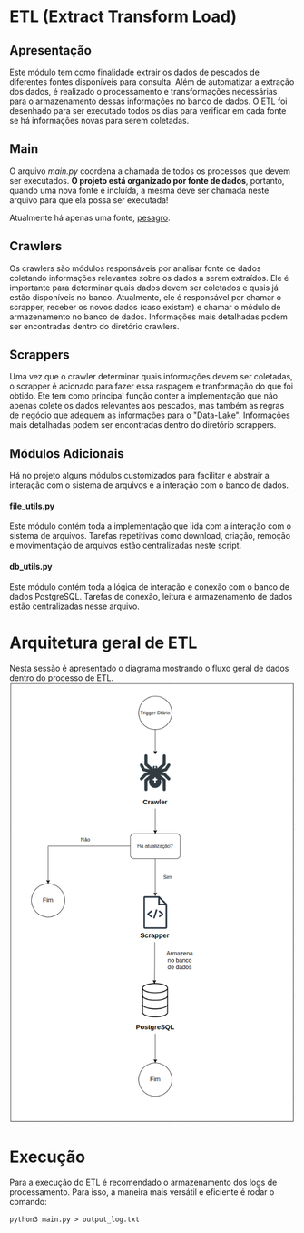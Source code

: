 # ETL (Extract Transform Load)
## Apresentação
Este módulo tem como finalidade extrair os dados de pescados de diferentes fontes disponíveis para consulta.
Além de automatizar a extração dos dados, é realizado o processamento e transformações necessárias para o armazenamento dessas informações no banco de dados.
O ETL foi desenhado para ser executado todos os dias para verificar em cada fonte se há informações novas para serem coletadas.

## Main
O arquivo *main.py* coordena a chamada de todos os processos que devem ser executados.
**O projeto está organizado por fonte de dados**, portanto, quando uma nova fonte é incluída, a mesma deve ser chamada neste arquivo para que ela possa ser executada!

Atualmente há apenas uma fonte, [pesagro](https://www.pesagro.rj.gov.br/node/194).

## Crawlers
Os crawlers são módulos responsáveis por analisar fonte de dados coletando informações relevantes sobre os dados a serem extraídos. 
Ele é importante para determinar quais dados devem ser coletados e quais já estão disponíveis no banco.
Atualmente, ele é responsável por chamar o scrapper, receber os novos dados (caso existam) e chamar o módulo de armazenamento no banco de dados.
Informações mais detalhadas podem ser encontradas dentro do diretório crawlers.

## Scrappers
Uma vez que o crawler determinar quais informações devem ser coletadas, o scrapper é acionado para fazer essa raspagem e tranformação do que foi obtido.
Ete tem como principal função conter a implementação que não apenas colete os dados relevantes aos pescados, mas também as regras de negócio que adequem as informações para o "Data-Lake".
Informações mais detalhadas podem ser encontradas dentro do diretório scrappers.

## Módulos Adicionais
Há no projeto alguns módulos customizados para facilitar e abstrair a interação com o sistema de arquivos e a interação com o banco de dados.

#### file_utils.py
Este módulo contém toda a implementação que lida com a interação com o sistema de arquivos. 
Tarefas repetitivas como download, criação, remoção e movimentação de arquivos estão centralizadas neste script.

#### db_utils.py
Este módulo contém toda a lógica de interação e conexão com o banco de dados PostgreSQL. 
Tarefas de conexão, leitura e armazenamento de dados estão centralizadas nesse arquivo.

# Arquitetura geral de ETL
Nesta sessão é apresentado o diagrama mostrando o fluxo geral de dados dentro do processo de ETL.
![Arquitetura geral do processamento de dados](./img/arquitetura.png)

# Execução
Para a execução do ETL é recomendado o armazenamento dos logs de processamento.
Para isso, a maneira mais versátil e eficiente é rodar o comando:
```
python3 main.py > output_log.txt
```